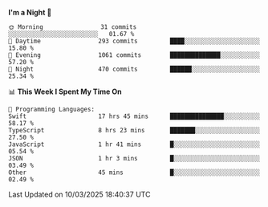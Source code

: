 <!--START_SECTION:waka-->
**I'm a Night 🦉** 

```text
🌞 Morning                31 commits          ░░░░░░░░░░░░░░░░░░░░░░░░░   01.67 % 
🌆 Daytime                293 commits         ████░░░░░░░░░░░░░░░░░░░░░   15.80 % 
🌃 Evening                1061 commits        ██████████████░░░░░░░░░░░   57.20 % 
🌙 Night                  470 commits         ██████░░░░░░░░░░░░░░░░░░░   25.34 % 
```


📊 **This Week I Spent My Time On** 

```text
💬 Programming Languages: 
Swift                    17 hrs 45 mins      ███████████████░░░░░░░░░░   58.17 % 
TypeScript               8 hrs 23 mins       ███████░░░░░░░░░░░░░░░░░░   27.50 % 
JavaScript               1 hr 41 mins        █░░░░░░░░░░░░░░░░░░░░░░░░   05.54 % 
JSON                     1 hr 3 mins         █░░░░░░░░░░░░░░░░░░░░░░░░   03.49 % 
Other                    45 mins             █░░░░░░░░░░░░░░░░░░░░░░░░   02.49 % 
```


 Last Updated on 10/03/2025 18:40:37 UTC
<!--END_SECTION:waka-->
